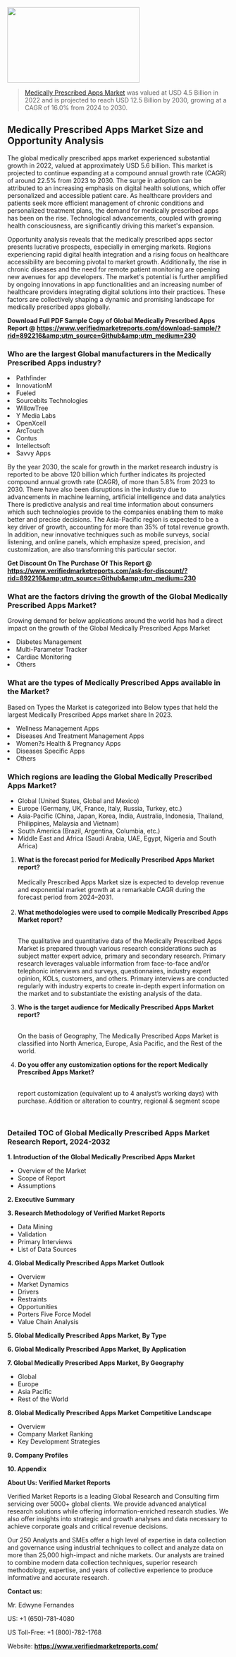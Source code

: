 <img src="https://ffe5etoiles.com/wp-content/uploads/2024/12/MST1-300x171.png" alt="" width="300" height="171" class="alignnone size-medium wp-image-20088" /><blockquote><p><p><a href="https://www.verifiedmarketreports.com/download-sample/?rid=892216&utm_source=Github&utm_medium=230" target="_blank">Medically Prescribed Apps Market</a> was valued at USD 4.5 Billion in 2022 and is projected to reach USD 12.5 Billion by 2030, growing at a CAGR of 16.0% from 2024 to 2030.</p></blockquote><p><h2>Medically Prescribed Apps Market Size and Opportunity Analysis</h2><p>The global medically prescribed apps market experienced substantial growth in 2022, valued at approximately USD 5.6 billion. This market is projected to continue expanding at a compound annual growth rate (CAGR) of around 22.5% from 2023 to 2030. The surge in adoption can be attributed to an increasing emphasis on digital health solutions, which offer personalized and accessible patient care. As healthcare providers and patients seek more efficient management of chronic conditions and personalized treatment plans, the demand for medically prescribed apps has been on the rise. Technological advancements, coupled with growing health consciousness, are significantly driving this market's expansion.</p><p>Opportunity analysis reveals that the medically prescribed apps sector presents lucrative prospects, especially in emerging markets. Regions experiencing rapid digital health integration and a rising focus on healthcare accessibility are becoming pivotal to market growth. Additionally, the rise in chronic diseases and the need for remote patient monitoring are opening new avenues for app developers. The market's potential is further amplified by ongoing innovations in app functionalities and an increasing number of healthcare providers integrating digital solutions into their practices. These factors are collectively shaping a dynamic and promising landscape for medically prescribed apps globally.</p></p><p class=""><strong>Download Full PDF Sample Copy of Global Medically Prescribed Apps Report @ <a href="https://www.verifiedmarketreports.com/download-sample/?rid=892216&amp;utm_source=Github&amp;utm_medium=230" target="_blank">https://www.verifiedmarketreports.com/download-sample/?rid=892216&amp;utm_source=Github&amp;utm_medium=230</a></strong></p><h3 id="" class="">Who are the largest Global manufacturers in the Medically Prescribed Apps industry?</h3><p><li>Pathfinder</li><li> InnovationM</li><li> Fueled</li><li> Sourcebits Technologies</li><li> WillowTree</li><li> Y Media Labs</li><li> OpenXcell</li><li> ArcTouch</li><li> Contus</li><li> Intellectsoft</li><li> Savvy Apps</li></p><div class=""><div class="" dir="" data-message-author-role="" data-message-id="" data-message-model-slug=""><div class=""><div class=""><div class=""><div class="" dir="" data-message-author-role="" data-message-id="" data-message-model-slug=""><div class=""><div class=""><p>By the year 2030, the scale for growth in the market research industry is reported to be above 120 billion which further indicates its projected compound annual growth rate (CAGR), of more than 5.8% from 2023 to 2030. There have also been disruptions in the industry due to advancements in machine learning, artificial intelligence and data analytics There is predictive analysis and real time information about consumers which such technologies provide to the companies enabling them to make better and precise decisions. The Asia-Pacific region is expected to be a key driver of growth, accounting for more than 35% of total revenue growth. In addition, new innovative techniques such as mobile surveys, social listening, and online panels, which emphasize speed, precision, and customization, are also transforming this particular sector.</p><p><strong>Get Discount On The Purchase Of This Report @&nbsp; <a href="https://www.verifiedmarketreports.com/ask-for-discount/?rid=892216&amp;utm_source=Github&amp;utm_medium=230" target="_blank">https://www.verifiedmarketreports.com/ask-for-discount/?rid=892216&amp;utm_source=Github&amp;utm_medium=230</a></strong></p></div></div></div></div></div></div></div></div><h3 id="" class="">What are the factors driving the growth of the Global Medically Prescribed Apps Market?</h3><p id="" class="">Growing demand for below applications around the world has had a direct impact on the growth of the Global Medically Prescribed Apps Market</p><p id="" class=""><li>Diabetes Management</li><li> Multi-Parameter Tracker</li><li> Cardiac Monitoring</li><li> Others</li></p><h3 id="" class="">What are the types of Medically Prescribed Apps available in the Market?</h3><p id="" class="">Based on Types the Market is categorized into Below types that held the largest Medically Prescribed Apps market share In 2023.</p><p id="" class=""><li>Wellness Management Apps</li><li> Diseases And Treatment Management Apps</li><li> Women?s Health & Pregnancy Apps</li><li> Diseases Specific Apps</li><li> Others</li></p><h3 id="" class="">Which regions are leading the Global Medically Prescribed Apps Market?</h3><ul><li>Global (United States, Global and Mexico)</li><li>Europe (Germany, UK, France, Italy, Russia, Turkey, etc.)</li><li>Asia-Pacific (China, Japan, Korea, India, Australia, Indonesia, Thailand, Philippines, Malaysia and Vietnam)</li><li>South America (Brazil, Argentina, Columbia, etc.)</li><li>Middle East and Africa (Saudi Arabia, UAE, Egypt, Nigeria and South Africa)</li></ul><p><ol><li><strong>What is the forecast period for Medically Prescribed Apps Market report?<br /></strong><br /><span data-sheets-root="1" data-sheets-value="{&quot;1&quot;:2,&quot;2&quot;:&quot;XXXX size is expected to develop revenue and exponential market growth at a remarkable CAGR during the forecast period from 2024&ndash;2030.&quot;}" data-sheets-userformat="{&quot;2&quot;:12674,&quot;4&quot;:{&quot;1&quot;:2,&quot;2&quot;:16776960},&quot;10&quot;:2,&quot;11&quot;:0,&quot;15&quot;:&quot;Arial&quot;,&quot;16&quot;:12}">Medically Prescribed Apps Market size is expected to develop revenue and exponential market growth at a remarkable CAGR during the forecast period from 2024&ndash;2031.</span><br /><br /></li><li><strong>What methodologies were used to compile Medically Prescribed Apps Market report?<br /><br /></strong><p>The qualitative and quantitative data of the&nbsp;Medically Prescribed Apps Market is prepared through various research considerations such as subject matter expert advice, primary and secondary research. Primary research leverages valuable information from face-to-face and/or telephonic interviews and surveys, questionnaires, industry expert opinion, KOLs, customers, and others. Primary interviews are conducted regularly with industry experts to create in-depth expert information on the market and to substantiate the existing analysis of the data.&nbsp;</p></li><li><strong>Who is the target audience for Medically Prescribed Apps Market report?<br /><br /></strong><p>On the basis of Geography, The&nbsp;Medically Prescribed Apps Market is classified into North America, Europe, Asia Pacific, and the Rest of the world.</p></li><li><strong>Do you offer any customization options for the report Medically Prescribed Apps Market?<br /><br /></strong><p>report customization (equivalent up to 4 analyst&rsquo;s working days) with purchase. Addition or alteration to country, regional &amp; segment scope</p><p>&nbsp;</p></li></ol></p><h3 id="" class="">Detailed TOC of Global Medically Prescribed Apps Market Research Report, 2024-2032</h3><p id="" class=""><strong>1. Introduction of the Global Medically Prescribed Apps Market</strong></p><ul><li>Overview of the Market</li><li>Scope of Report</li><li>Assumptions</li></ul><p id="" class=""><strong>2. Executive Summary</strong></p><p id="" class=""><strong>3. Research Methodology of&nbsp;Verified Market Reports</strong></p><ul><li>Data Mining</li><li>Validation</li><li>Primary Interviews</li><li>List of Data Sources</li></ul><p id="" class=""><strong>4. Global Medically Prescribed Apps Market Outlook</strong></p><ul><li>Overview</li><li>Market Dynamics</li><li>Drivers</li><li>Restraints</li><li>Opportunities</li><li>Porters Five Force Model</li><li>Value Chain Analysis</li></ul><p id="" class=""><strong>5. Global Medically Prescribed Apps Market, By&nbsp;Type</strong></p><p id="" class=""><strong>6. Global Medically Prescribed Apps Market, By Application</strong></p><p id="" class=""><strong>7. Global Medically Prescribed Apps Market, By Geography</strong></p><ul><li>Global</li><li>Europe</li><li>Asia Pacific</li><li>Rest of the World</li></ul><p id="" class=""><strong>8. Global Medically Prescribed Apps Market Competitive Landscape</strong></p><ul><li>Overview</li><li>Company Market Ranking</li><li>Key Development Strategies</li></ul><p id="" class=""><strong>9. Company Profiles</strong></p><p id="" class=""><strong>10. Appendix</strong></p><p id="" class=""><strong>About Us: Verified Market Reports</strong></p><p id="" class="">Verified Market Reports is a leading Global Research and Consulting firm servicing over 5000+ global clients. We provide advanced analytical research solutions while offering information-enriched research studies. We also offer insights into strategic and growth analyses and data necessary to achieve corporate goals and critical revenue decisions.</p><p id="" class="">Our 250 Analysts and SMEs offer a high level of expertise in data collection and governance using industrial techniques to collect and analyze data on more than 25,000 high-impact and niche markets. Our analysts are trained to combine modern data collection techniques, superior research methodology, expertise, and years of collective experience to produce informative and accurate research.</p><p id="" class=""><strong>Contact us:</strong></p><p id="" class="">Mr. Edwyne Fernandes</p><p id="" class="">US: +1 (650)-781-4080</p><p id="" class="">US Toll-Free: +1 (800)-782-1768</p><p id="" class="">Website: <a target="" data-test-app-aware-link=""><strong>https://www.verifiedmarketreports.com/</strong></a></p>
